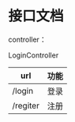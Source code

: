 # 接口文档

controller：

LoginController

| url      | 功能 |
| -------- | ---- |
| /login   | 登录 |
| /regiter | 注册 |
